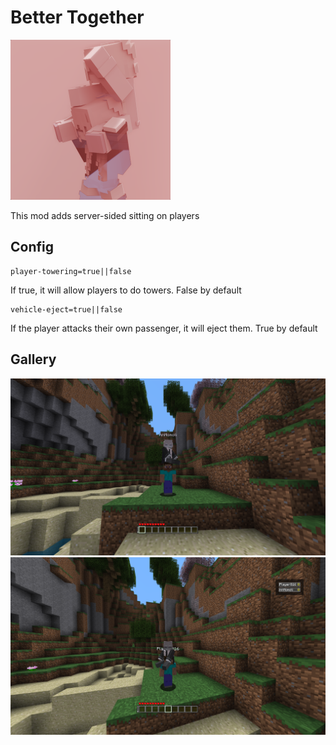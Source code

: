 # Better Together

<img src="src/main/resources/icon.png" width="256" alt="">

This mod adds server-sided sitting on players

## Config

```
player-towering=true||false
```
If true, it will allow players to do towers.
False by default
```
vehicle-eject=true||false
```
If the player attacks their own passenger, it will eject them.
True by default

## Gallery

<img src="gallery/vehicle-perspective.png" width="512" alt=""> 
<img src="gallery/passenger-perspective.png" width="512" alt="">

